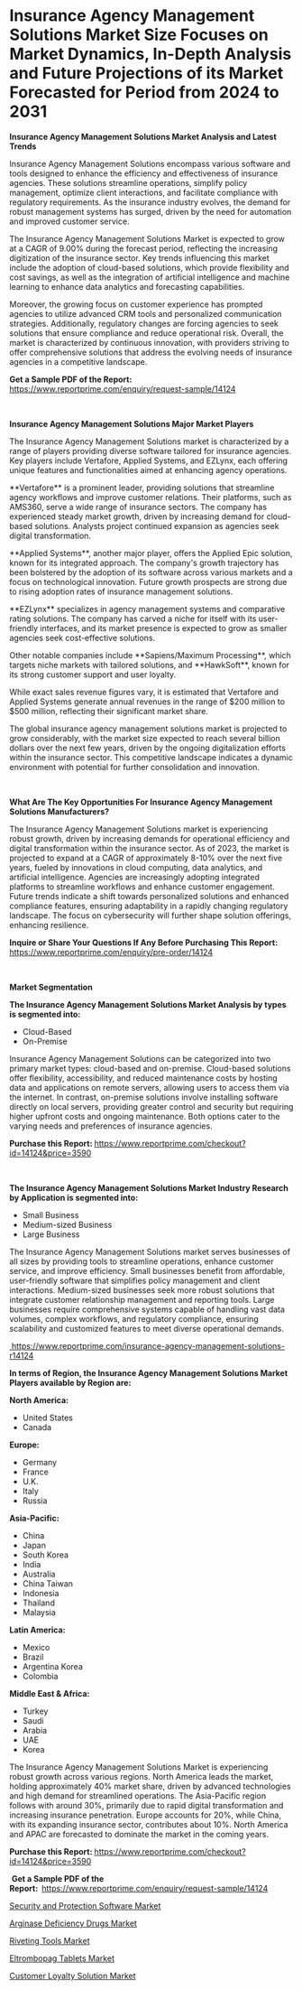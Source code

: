 <p><h1>Insurance Agency Management Solutions Market Size Focuses on Market Dynamics, In-Depth Analysis and Future Projections of its Market Forecasted for Period from 2024 to 2031</h1></p><p><strong>Insurance Agency Management Solutions Market Analysis and Latest Trends</strong></p>
<p><p>Insurance Agency Management Solutions encompass various software and tools designed to enhance the efficiency and effectiveness of insurance agencies. These solutions streamline operations, simplify policy management, optimize client interactions, and facilitate compliance with regulatory requirements. As the insurance industry evolves, the demand for robust management systems has surged, driven by the need for automation and improved customer service.</p><p>The Insurance Agency Management Solutions Market is expected to grow at a CAGR of 9.00% during the forecast period, reflecting the increasing digitization of the insurance sector. Key trends influencing this market include the adoption of cloud-based solutions, which provide flexibility and cost savings, as well as the integration of artificial intelligence and machine learning to enhance data analytics and forecasting capabilities.</p><p>Moreover, the growing focus on customer experience has prompted agencies to utilize advanced CRM tools and personalized communication strategies. Additionally, regulatory changes are forcing agencies to seek solutions that ensure compliance and reduce operational risk. Overall, the market is characterized by continuous innovation, with providers striving to offer comprehensive solutions that address the evolving needs of insurance agencies in a competitive landscape.</p></p>
<p><strong>Get a Sample PDF of the Report:&nbsp;</strong> <a href="https://www.reportprime.com/enquiry/request-sample/14124?utm_campaign=13&utm_medium=2&utm_source=Github&utm_content=ia&utm_term=29112024&utm_id=insurance-agency-management-solutions">https://www.reportprime.com/enquiry/request-sample/14124</a></p>
<p>&nbsp;</p>
<p><strong>Insurance Agency Management Solutions Major Market Players</strong></p>
<p><p>The Insurance Agency Management Solutions market is characterized by a range of players providing diverse software tailored for insurance agencies. Key players include Vertafore, Applied Systems, and EZLynx, each offering unique features and functionalities aimed at enhancing agency operations.</p><p>**Vertafore** is a prominent leader, providing solutions that streamline agency workflows and improve customer relations. Their platforms, such as AMS360, serve a wide range of insurance sectors. The company has experienced steady market growth, driven by increasing demand for cloud-based solutions. Analysts project continued expansion as agencies seek digital transformation.</p><p>**Applied Systems**, another major player, offers the Applied Epic solution, known for its integrated approach. The company's growth trajectory has been bolstered by the adoption of its software across various markets and a focus on technological innovation. Future growth prospects are strong due to rising adoption rates of insurance management solutions.</p><p>**EZLynx** specializes in agency management systems and comparative rating solutions. The company has carved a niche for itself with its user-friendly interfaces, and its market presence is expected to grow as smaller agencies seek cost-effective solutions.</p><p>Other notable companies include **Sapiens/Maximum Processing**, which targets niche markets with tailored solutions, and **HawkSoft**, known for its strong customer support and user loyalty.</p><p>While exact sales revenue figures vary, it is estimated that Vertafore and Applied Systems generate annual revenues in the range of $200 million to $500 million, reflecting their significant market share.</p><p>The global insurance agency management solutions market is projected to grow considerably, with the market size expected to reach several billion dollars over the next few years, driven by the ongoing digitalization efforts within the insurance sector. This competitive landscape indicates a dynamic environment with potential for further consolidation and innovation.</p></p>
<p>&nbsp;</p>
<p><strong>What Are The Key Opportunities For Insurance Agency Management Solutions Manufacturers?</strong></p>
<p><p>The Insurance Agency Management Solutions market is experiencing robust growth, driven by increasing demands for operational efficiency and digital transformation within the insurance sector. As of 2023, the market is projected to expand at a CAGR of approximately 8-10% over the next five years, fueled by innovations in cloud computing, data analytics, and artificial intelligence. Agencies are increasingly adopting integrated platforms to streamline workflows and enhance customer engagement. Future trends indicate a shift towards personalized solutions and enhanced compliance features, ensuring adaptability in a rapidly changing regulatory landscape. The focus on cybersecurity will further shape solution offerings, enhancing resilience.</p></p>
<p><strong>Inquire or Share Your Questions If Any Before Purchasing This Report:</strong> <a href="https://www.reportprime.com/enquiry/pre-order/14124?utm_campaign=13&utm_medium=2&utm_source=Github&utm_content=ia&utm_term=29112024&utm_id=insurance-agency-management-solutions">https://www.reportprime.com/enquiry/pre-order/14124</a></p>
<p>&nbsp;</p>
<p><strong>Market Segmentation</strong></p>
<p><strong>The Insurance Agency Management Solutions Market Analysis by types is segmented into:</strong></p>
<p><ul><li>Cloud-Based</li><li>On-Premise</li></ul></p>
<p><p>Insurance Agency Management Solutions can be categorized into two primary market types: cloud-based and on-premise. Cloud-based solutions offer flexibility, accessibility, and reduced maintenance costs by hosting data and applications on remote servers, allowing users to access them via the internet. In contrast, on-premise solutions involve installing software directly on local servers, providing greater control and security but requiring higher upfront costs and ongoing maintenance. Both options cater to the varying needs and preferences of insurance agencies.</p></p>
<p><strong>Purchase this Report:&nbsp;</strong><a href="https://www.reportprime.com/checkout?id=14124&price=3590&utm_campaign=13&utm_medium=2&utm_source=Github&utm_content=ia&utm_term=29112024&utm_id=insurance-agency-management-solutions">https://www.reportprime.com/checkout?id=14124&price=3590</a></p>
<p>&nbsp;</p>
<p><strong>The Insurance Agency Management Solutions Market Industry Research by Application is segmented into:</strong></p>
<p><ul><li>Small Business</li><li>Medium-sized Business</li><li>Large Business</li></ul></p>
<p><p>The Insurance Agency Management Solutions market serves businesses of all sizes by providing tools to streamline operations, enhance customer service, and improve efficiency. Small businesses benefit from affordable, user-friendly software that simplifies policy management and client interactions. Medium-sized businesses seek more robust solutions that integrate customer relationship management and reporting tools. Large businesses require comprehensive systems capable of handling vast data volumes, complex workflows, and regulatory compliance, ensuring scalability and customized features to meet diverse operational demands.</p></p>
<p><a href="https://www.reportprime.com/insurance-agency-management-solutions-r14124?utm_campaign=13&utm_medium=2&utm_source=Github&utm_content=ia&utm_term=29112024&utm_id=insurance-agency-management-solutions">&nbsp;https://www.reportprime.com/insurance-agency-management-solutions-r14124</a></p>
<p><strong>In terms of Region, the Insurance Agency Management Solutions Market Players available by Region are:</strong></p>
<p>
    <p> <strong> North America: </strong>
        <ul>
            <li>United States</li>
            <li>Canada</li>
        </ul>
        </p> 
    <p> <strong> Europe: </strong>
        <ul>
            <li>Germany</li>
            <li>France</li>
            <li>U.K.</li>
            <li>Italy</li>
            <li>Russia</li>
        </ul>
        </p> 
    <p> <strong> Asia-Pacific: </strong>
        <ul>
            <li>China</li>
            <li>Japan</li>
            <li>South Korea</li>
            <li>India</li>
            <li>Australia</li>
            <li>China Taiwan</li>
            <li>Indonesia</li>
            <li>Thailand</li>
            <li>Malaysia</li>
        </ul>
        </p> 
    <p> <strong> Latin America: </strong>
        <ul>
            <li>Mexico</li>
            <li>Brazil</li>
            <li>Argentina Korea</li>
            <li>Colombia</li>
        </ul>
        </p> 
    <p> <strong> Middle East & Africa: </strong>
        <ul>
            <li>Turkey</li>
            <li>Saudi</li>
            <li>Arabia</li>
            <li>UAE</li>
            <li>Korea</li>
        </ul>
    </p>
    </p>
<p><p>The Insurance Agency Management Solutions Market is experiencing robust growth across various regions. North America leads the market, holding approximately 40% market share, driven by advanced technologies and high demand for streamlined operations. The Asia-Pacific region follows with around 30%, primarily due to rapid digital transformation and increasing insurance penetration. Europe accounts for 20%, while China, with its expanding insurance sector, contributes about 10%. North America and APAC are forecasted to dominate the market in the coming years.</p></p>
<p><strong>Purchase this Report: </strong><a href="https://www.reportprime.com/checkout?id=14124&price=3590&utm_campaign=13&utm_medium=2&utm_source=Github&utm_content=ia&utm_term=29112024&utm_id=insurance-agency-management-solutions">https://www.reportprime.com/checkout?id=14124&price=3590</a></p>
<p>&nbsp;<strong>Get a Sample PDF of the Report:&nbsp;&nbsp;</strong><a href="https://www.reportprime.com/enquiry/request-sample/14124?utm_campaign=13&utm_medium=2&utm_source=Github&utm_content=ia&utm_term=29112024&utm_id=insurance-agency-management-solutions">https://www.reportprime.com/enquiry/request-sample/14124</a></p>
<p><strong></strong></p>
<p><p><a href="https://github.com/MarciaRunte/Market-Research-Report-List-1/blob/main/security-and-protection-software-market.md?utm_campaign=13&utm_medium=2&utm_source=Github&utm_content=ia&utm_term=29112024&utm_id=insurance-agency-management-solutions">Security and Protection Software Market</a></p><p><a href="https://issuu.com/reportprime-2/docs/arginase-deficiency-drugs-market-size-2030.pptx?utm_campaign=13&utm_medium=2&utm_source=Github&utm_content=ia&utm_term=29112024&utm_id=insurance-agency-management-solutions">Arginase Deficiency Drugs Market</a></p><p><a href="https://www.linkedin.com/pulse/providing-industry-analysis-andforecasts-between-2024-2031-zbloe?utm_campaign=13&utm_medium=2&utm_source=Github&utm_content=ia&utm_term=29112024&utm_id=insurance-agency-management-solutions">Riveting Tools Market</a></p><p><a href="https://issuu.com/reportprime-2/docs/eltrombopag-tablets-market-size-2030.pptx?utm_campaign=13&utm_medium=2&utm_source=Github&utm_content=ia&utm_term=29112024&utm_id=insurance-agency-management-solutions">Eltrombopag Tablets Market</a></p><p><a href="https://github.com/Chiragrp22/Market-Research-Report-List-6/blob/main/customer-loyalty-solution-market.md?utm_campaign=13&utm_medium=2&utm_source=Github&utm_content=ia&utm_term=29112024&utm_id=insurance-agency-management-solutions">Customer Loyalty Solution Market</a></p></p>